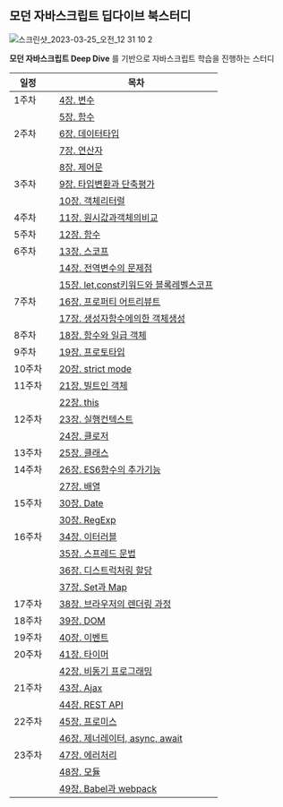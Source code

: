 ## 모던 자바스크립트 딥다이브 북스터디

![스크린샷_2023-03-25_오전_12 31 10 2](https://user-images.githubusercontent.com/107349637/227782686-4bf85488-c079-4775-a5c8-c6c288ac201c.jpg)

**모던 자바스크립트 Deep Dive** 를 기반으로 자바스크립트 학습을 진행하는 스터디

일정ㅤ| 목차
---|---
1주차 | [4장. 변수](https://github.com/bread1022/TIL/blob/master/JavaScript/deepdive/04%EC%9E%A5_%EB%B3%80%EC%88%98.md)
ㅤ| [5장. 함수](https://github.com/bread1022/TIL/blob/master/JavaScript/deepdive/05%EC%9E%A5_%ED%95%A8%EC%88%98.md)
2주차 | [6장. 데이터타입](https://github.com/bread1022/TIL/blob/master/JavaScript/deepdive/06%EC%9E%A5_%EB%8D%B0%EC%9D%B4%ED%84%B0%ED%83%80%EC%9E%85.md)
ㅤ| [7장. 연산자](https://github.com/bread1022/TIL/blob/master/JavaScript/deepdive/07%EC%9E%A5_%EC%97%B0%EC%82%B0%EC%9E%90.md)
ㅤ| [8장. 제어문](https://github.com/bread1022/TIL/blob/master/JavaScript/deepdive/08%EC%9E%A5_%EC%A0%9C%EC%96%B4%EB%AC%B8.md)
3주차 | [9장. 타입변환과 단축평가](https://github.com/bread1022/TIL/blob/master/JavaScript/deepdive/09%EC%9E%A5_%ED%83%80%EC%9E%85%EB%B3%80%ED%99%98%EA%B3%BC%EB%8B%A8%EC%B6%95%ED%8F%89%EA%B0%80.md)
ㅤ| [10장. 객체리터럴](https://github.com/bread1022/TIL/blob/master/JavaScript/deepdive/10%EC%9E%A5_%EA%B0%9D%EC%B2%B4%EB%A6%AC%ED%84%B0%EB%9F%B4.md)
4주차ㅤ| [11장. 원시값과객체의비교](https://github.com/bread1022/TIL/blob/master/JavaScript/deepdive/11%EC%9E%A5_%EC%9B%90%EC%8B%9C%EA%B0%92%EA%B3%BC%EA%B0%9D%EC%B2%B4%EC%9D%98%EB%B9%84%EA%B5%90.md)
5주차ㅤ| [12장. 함수](https://github.com/bread1022/TIL/blob/master/JavaScript/deepdive/12%EC%9E%A5_%ED%95%A8%EC%88%98.md)
6주차ㅤ| [13장. 스코프](https://github.com/bread1022/TIL/blob/master/JavaScript/deepdive/13%EC%9E%A5_%EC%8A%A4%EC%BD%94%ED%94%84.md)
ㅤ| [14장. 전역변수의 문제점](https://github.com/bread1022/TIL/blob/master/JavaScript/deepdive/14%EC%9E%A5_%EC%A0%84%EC%97%AD%EB%B3%80%EC%88%98%EC%9D%98%EB%AC%B8%EC%A0%9C%EC%A0%90.md)
ㅤ| [15장. let,const키워드와 블록레벨스코프](https://github.com/bread1022/TIL/blob/master/JavaScript/deepdive/15%EC%9E%A5_let%2Cconst%ED%82%A4%EC%9B%8C%EB%93%9C%EC%99%80%20%EB%B8%94%EB%A1%9D%EB%A0%88%EB%B2%A8%EC%8A%A4%EC%BD%94%ED%94%84.md)
7주차ㅤ| [16장. 프로퍼티 어트리뷰트](https://github.com/bread1022/TIL/blob/master/JavaScript/deepdive/16%EC%9E%A5_%ED%94%84%EB%A1%9C%ED%8D%BC%ED%8B%B0%20%EC%96%B4%ED%8A%B8%EB%A6%AC%EB%B7%B0%ED%8A%B8.md)
ㅤ| [17장. 생성자함수에의한 객체생성](https://github.com/bread1022/TIL/blob/master/JavaScript/deepdive/17%EC%9E%A5_%EC%83%9D%EC%84%B1%EC%9E%90%ED%95%A8%EC%88%98.md)
8주차ㅤ| [18장. 함수와 일급 객체](https://github.com/bread1022/TIL/blob/master/JavaScript/deepdive/18%EC%9E%A5_%ED%95%A8%EC%88%98%EC%99%80%20%EC%9D%BC%EA%B8%89%EA%B0%9D%EC%B2%B4.md)
9주차ㅤ| [19장. 프로토타입](https://github.com/bread1022/TIL/blob/master/JavaScript/deepdive/19%EC%9E%A5_%ED%94%84%EB%A1%9C%ED%86%A0%ED%83%80%EC%9E%85.md)
10주차ㅤ| [20장. strict mode](https://github.com/bread1022/TIL/blob/master/JavaScript/deepdive/20%EC%9E%A5_strict%20mode.md)
11주차ㅤ| [21장. 빌트인 객체](https://github.com/bread1022/TIL/blob/master/JavaScript/deepdive/21%EC%9E%A5_%EB%B9%8C%ED%8A%B8%EC%9D%B8%EA%B0%9D%EC%B2%B4.md)
ㅤ| [22장. this](https://github.com/bread1022/TIL/blob/master/JavaScript/deepdive/22%EC%9E%A5_this.md)
12주차ㅤ| [23장. 실행컨텍스트](https://github.com/bread1022/TIL/blob/master/JavaScript/deepdive/23%EC%9E%A5_%EC%8B%A4%ED%96%89%20%EC%BB%A8%ED%85%8D%EC%8A%A4%ED%8A%B8.md)
ㅤ| [24장. 클로저](https://github.com/bread1022/TIL/blob/master/JavaScript/deepdive/24%EC%9E%A5_%ED%81%B4%EB%A1%9C%EC%A0%80.md)
13주차ㅤ| [25장. 클래스](https://github.com/bread1022/TIL/blob/master/JavaScript/deepdive/25%EC%9E%A5_%ED%81%B4%EB%9E%98%EC%8A%A4.md)
14주차ㅤ| [26장. ES6함수의 추가기능](https://github.com/bread1022/TIL/blob/master/JavaScript/deepdive/26%EC%9E%A5_ES6%ED%95%A8%EC%88%98%EC%9D%98%20%EC%B6%94%EA%B0%80%EA%B8%B0%EB%8A%A5.md)
ㅤ| [27장. 배열](https://github.com/bread1022/TIL/blob/master/JavaScript/deepdive/27%EC%9E%A5_%EB%B0%B0%EC%97%B4.md)
15주차 | [30장. Date](https://github.com/bread1022/TIL/blob/master/JavaScript/deepdive/30%EC%9E%A5_Date.md)
ㅤ| [30장. RegExp](https://github.com/bread1022/TIL/blob/master/JavaScript/deepdive/31%EC%9E%A5_RegExp.md)
16주차ㅤ| [34장. 이터러블](https://github.com/bread1022/TIL/blob/master/JavaScript/deepdive/34%EC%9E%A5_%EC%9D%B4%ED%84%B0%EB%9F%AC%EB%B8%94.md)
ㅤ| [35장. 스프레드 문법](https://github.com/bread1022/TIL/blob/master/JavaScript/deepdive/35%EC%9E%A5_%EC%8A%A4%ED%94%84%EB%A0%88%EB%93%9C%EB%AC%B8%EB%B2%95.md)
ㅤ| [36장. 디스트럭처링 할당](https://github.com/bread1022/TIL/blob/master/JavaScript/deepdive/36%EC%9E%A5_%EB%94%94%EC%8A%A4%ED%8A%B8%EB%9F%AD%EC%B2%98%EB%A7%81%ED%95%A0%EB%8B%B9.md)
ㅤ| [37장. Set과 Map](https://github.com/bread1022/TIL/blob/master/JavaScript/deepdive/37%EC%9E%A5_Set%2CMap.md)
17주차ㅤ| [38장. 브라우저의 렌더링 과정](https://github.com/bread1022/TIL/blob/master/JavaScript/deepdive/38%EC%9E%A5_%EB%B8%8C%EB%9D%BC%EC%9A%B0%EC%A0%80%EC%9D%98%20%EB%A0%8C%EB%8D%94%EB%A7%81%20%EA%B3%BC%EC%A0%95.md)
18주차ㅤ| [39장. DOM](https://github.com/bread1022/TIL/blob/master/JavaScript/deepdive/39%EC%9E%A5_DOM.md)
19주차ㅤ| [40장. 이벤트]()
20주차ㅤ| [41장. 타이머]()
ㅤ| [42장. 비동기 프로그래밍]()
21주차ㅤ| [43장. Ajax]()
ㅤ| [44장. REST API]()
22주차ㅤ| [45장. 프로미스]()
ㅤ| [46장. 제너레이터, async, await]()
23주차ㅤ| [47장. 에러처리]()
ㅤ| [48장. 모듈]()
ㅤ| [49장. Babel과 webpack]()
